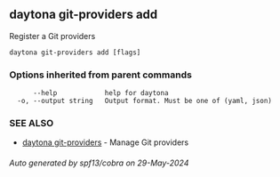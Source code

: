 ## daytona git-providers add

Register a Git providers

```
daytona git-providers add [flags]
```

### Options inherited from parent commands

```
      --help            help for daytona
  -o, --output string   Output format. Must be one of (yaml, json)
```

### SEE ALSO

* [daytona git-providers](daytona_git-providers.md)	 - Manage Git providers

###### Auto generated by spf13/cobra on 29-May-2024
